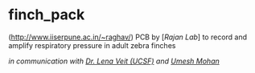 # finch_pack
(http://www.iiserpune.ac.in/~raghav/)
PCB by [_Rajan Lab_] to record and amplify respiratory pressure in adult zebra finches 

_in communication with [Dr. Lena Veit (UCSF)](https://profiles.ucsf.edu/lena.veit) and [Umesh Mohan](https://gitlab.com/umesh-NCBS/bird-backpack-example)_
